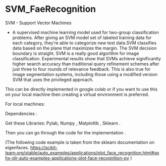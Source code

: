 # SVM_FaeRecognition

SVM - Support Vector Machines
- A supervised machine learning model used for two-group classification problems. After giving an SVM model set of labeled training data for each category, they’re able to categorize new test data.SVM classifies data based on the plane that maximizes the margin. The SVM decision boundary is straight. SVM is a really good algorithm for image classification. Experimental results show that SVMs achieve significantly higher search accuracy than traditional query refinement schemes after just three to four rounds of relevance feedback. This is also true for image segmentation systems, including those using a modified version SVM that uses the privileged approach.

This can be directly implemented in google colab or if you want to use this on your local machine then creating a virtual environment is preferred.

For local machines:

Dependencies :

Get these Libraries:
Pylab, Numpy , Matplotlib , Sklearn .

Then you can go through the code for the implementation .

(The following code example is taken from the sklearn documentation on eigenfaces. 
https://scikit-learn.org/stable/auto_examples/applications/plot_face_recognition.html#sphx-glr-auto-examples-applications-plot-face-recognition-py )




